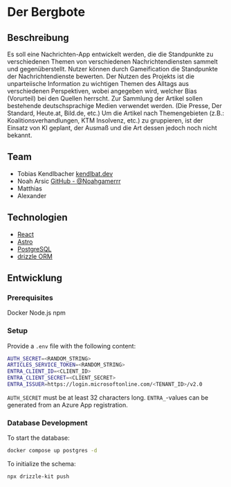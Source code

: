 # Der Bergbote

## Beschreibung

Es soll eine Nachrichten-App entwickelt werden, die die Standpunkte zu verschiedenen Themen von verschiedenen Nachrichtendiensten sammelt und gegenüberstellt.
Nutzer können durch Gameification die Standpunkte der Nachrichtendienste bewerten.
Der Nutzen des Projekts ist die unparteiische Information zu wichtigen Themen des Alltags aus verschiedenen Perspektiven, wobei angegeben wird, welcher Bias (Vorurteil) bei den Quellen herrscht.
Zur Sammlung der Artikel sollen bestehende deutschsprachige Medien verwendet werden. (Die Presse, Der Standard, Heute.at, Bild.de, etc.)
Um die Artikel nach Themengebieten (z.B.: Koalitionsverhandlungen, KTM Insolvenz, etc.) zu gruppieren, ist der Einsatz von KI geplant, der Ausmaß und die Art dessen jedoch noch nicht bekannt.

## Team

-   Tobias Kendlbacher [kendlbat.dev](https://kendlbat.dev)
-   Noah Arsic [GitHub - @Noahgamerrr](https://github.com/Noahgamerrr)
-   Matthias
-   Alexander

## Technologien

-   [React](https://react.dev/)
-   [Astro](https://astro.build/)
-   [PostgreSQL](https://www.postgresql.org/)
-   [drizzle ORM](https://orm.drizzle.team/)

## Entwicklung

### Prerequisites

Docker
Node.js
npm

### Setup

Provide a `.env` file with the following content:

```bash
AUTH_SECRET=<RANDOM_STRING>
ARTICLES_SERVICE_TOKEN=<RANDOM_STRING>
ENTRA_CLIENT_ID=<CLIENT_ID>
ENTRA_CLIENT_SECRET=<CLIENT_SECRET>
ENTRA_ISSUER=https://login.microsoftonline.com/<TENANT_ID>/v2.0
```

`AUTH_SECRET` must be at least 32 characters long.
`ENTRA_`-values can be generated from an Azure App registration.

### Database Development

To start the database:

```bash
docker compose up postgres -d
```

To initialize the schema:

```bash
npx drizzle-kit push
```
